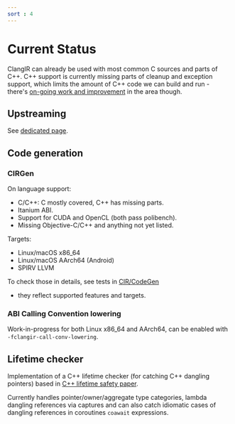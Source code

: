 ```yaml
---
sort : 4
---
```

# Current Status

ClangIR can already be used with most common C sources and parts of C++.
C++ support is currently missing parts of cleanup and exception support,
which limits the amount of C++ code we can build and run - there's [on-going
work and improvement](https://github.com/llvm/clangir/issues) in the area though.

## Upstreaming

See [dedicated page](https://llvm.github.io/clangir/Development/upstreaming-progress.html).

## Code generation

### CIRGen
On language support:
- C/C++: C mostly covered, C++ has missing parts.
- Itanium ABI.
- Support for CUDA and OpenCL (both pass polibench).
- Missing Objective-C/C++ and anything not yet listed.

Targets:
- Linux/macOS x86_64
- Linux/macOS AArch64 (Android)
- SPIRV LLVM

To check those in details, see tests in
[CIR/CodeGen](https://github.com/llvm/clangir/tree/main/clang/test/CIR/CodeGen)
- they reflect supported features and targets.

### ABI Calling Convention lowering

Work-in-progress for both Linux x86_64 and AArch64, can be enabled with `-fclangir-call-conv-lowering`.

## Lifetime checker

Implementation of a C++ lifetime checker (for catching C++
dangling pointers) based in [C++ lifetime safety
paper](https://www.open-std.org/jtc1/sc22/wg21/docs/papers/2019/p1179r1.pdf).

Currently handles pointer/owner/aggregate type categories, lambda dangling
references via captures and can also catch idiomatic cases of dangling
references in coroutines `coawait` expressions.
